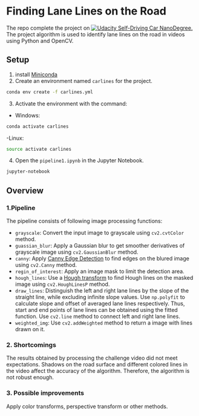 # **Finding Lane Lines on the Road** 
The repo complete the project on [![Udacity Self-Driving Car NanoDegree.](https://s3.amazonaws.com/udacity-sdc/github/shield-carnd.svg)](http://www.udacity.com/drive)
The project algorithm is used to identify lane lines on the road in videos using Python and OpenCV.
![]()
## Setup
1. install [Miniconda](https://docs.conda.io/en/latest/miniconda.html)
2. Create an environment named `carlines` for the project.
```sh
conda env create -f carlines.yml
```
3. Activate the environment with the command:
- Windows:
```sh
conda activate carlines
```
-Linux:
```sh
source activate carlines
```
4. Open the `pipeline1.ipynb` in the Jupyter Notebook.
```sh
jupyter-notebook
```

## Overview
### 1.Pipeline
The pipeline consists of following image processing functions:

- `grayscale`: Convert the input image to grayscale using `cv2.cvtColor` method.
- `guassian_blur`: Apply a Gaussian blur to get smoother derivatives of grayscale image using `cv2.GaussianBlur` method.
- `canny`: Apply [Canny Edge Detection](https://docs.opencv.org/4.x/da/d22/tutorial_py_canny.html) to find edges on the blured image using `cv2.Canny` method.
- `regin_of_interest`: Apply an image mask to limit the detection area.
- `hough_lines`: Use a [Hough transform](https://docs.opencv.org/3.4/d3/de6/tutorial_js_houghlines.html) to find Hough lines on the masked image using `cv2.HoughLinesP` method.
- `draw_lines`: Distinguish the left and right lane lines by the slope of the straight line, while excluding infinite slope values. 
Use `np.polyfit` to calculate slope and offset of averaged lane lines respectively. Thus, start and end points of lane lines can be obtained using the fitted function. 
Use `cv2.line` method to connect left and right lane lines.
- `weighted_img`: Use `cv2.addWeighted` method to return a image with lines drawn on it.

### 2. Shortcomings
The results obtained by processing the challenge video did not meet expectations. Shadows on the road surface and different colored lines in the video affect the accuracy of the algorithm. Therefore, the algorithm is not robust enough.

### 3. Possible improvements
Apply color transforms, perspective transform or other methods.
